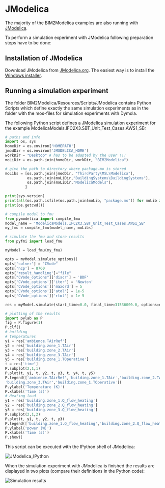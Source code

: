 JModelica
=========

The majority of the BIM2Modelica examples are also running with [JModelica](https://jmodelica.org/).

To perform a simulation experiment with JModelica following preparation steps have to be done:

## Installation of JModelica
Download JModelica from [JModelica.org](https://jmodelica.org).
The easiest way is to install the [Windows installer](https://jmodelica.org/downloads/JModelica.org-2.2.exe).

## Running a simulation experiment
The folder BIM2Modelica/Resources/Scripts/JModelica contains Python Scripts
which define exactly the same simulation experiments as in the folder with the
mos-files for simulation experiments with Dymola.

The following Python script defines a JModelica simulation experiment for the example ModelicaModels.IFC2X3.SBT_Unit_Test_Cases.AWS1_SB:

```python
# paths and info
import os, sys
homeDir = os.environ['HOMEPATH']
jmodDir = os.environ['JMODELICA_HOME']
workDir = "Desktop" # has to be adapted by the user !!!
moLiDir = os.path.join(homeDir, workDir, "BIM2Modelica")

# give the path to directory where package.mo is stored
moLibs = [os.path.join(jmodDir, "ThirdParty\MSL\Modelica"),
		  os.path.join(moLiDir,"BuildingSystems\BuildingSystems"),
		  os.path.join(moLiDir,"ModelicaModels"),
         ]

print(sys.version)
print(all(os.path.isfile(os.path.join(moLib, "package.mo")) for moLib in moLibs))
print(os.getcwd())

# compile model to fmu
from pymodelica import compile_fmu
model_name = 'ModelicaModels.IFC2X3.SBT_Unit_Test_Cases.AWS1_SB'
my_fmu = compile_fmu(model_name, moLibs)

# simulate the fmu and store results
from pyfmi import load_fmu

myModel = load_fmu(my_fmu)

opts = myModel.simulate_options()
opts['solver'] = "CVode"
opts['ncp'] = 8760
opts['result_handling']="file"
opts["CVode_options"]['discr'] = 'BDF'
opts['CVode_options']['iter'] = 'Newton'
opts['CVode_options']['maxord'] = 5
opts['CVode_options']['atol'] = 1e-5
opts['CVode_options']['rtol'] = 1e-5

res = myModel.simulate(start_time=0.0, final_time=31536000.0, options=opts)

# plotting of the results
import pylab as P
fig = P.figure(1)
P.clf()
# building
# temperatures
y1 = res['ambience.TAirRef']
y2 = res['building.zone_1.TAir']
y3 = res['building.zone_2.TAir']
y4 = res['building.zone_3.TAir']
y5 = res['building.zone_1.TOperative']
t = res['time']
P.subplot(2,1,1)
P.plot(t, y1, t, y2, t, y3, t, y4, t, y5)
P.legend(['ambience.TAirRef','building.zone_1.TAir','building.zone_2.TAir',
'building.zone_3.TAir','building.zone_1.TOperative'])
P.ylabel('Temperature (K)')
P.xlabel('Time (s)')
# Heating load
y1 = res['building.zone_1.Q_flow_heating']
y2 = res['building.zone_2.Q_flow_heating']
y3 = res['building.zone_3.Q_flow_heating']
P.subplot(2,1,2)
P.plot(t, y1, t, y2, t, y3)
P.legend(['building.zone_1.Q_flow_heating','building.zone_2.Q_flow_heating','building.zone_3.Q_flow_heating'])
P.ylabel('power (W)')
P.xlabel('Time (s)')
P.show()

```
This script can be executed with the IPython shell of JModelica:

![JModelica_IPython](https://github.com/UdK-VPT/BIM2Modelica/blob/master/ModelicaModels/Resources/Images/IFC2X3/SBT_Unit_Test_Cases/JModelica_IPython.png)

When the simulation experiment with JModelica is finished the results are displayed in two plots (compare their definitions in the Python code):

![Simulation results](https://github.com/UdK-VPT/BIM2Modelica/blob/master/ModelicaModels/Resources/Images/IFC2X3/SBT_Unit_Test_Cases/Results_AWS1_SB.png)
